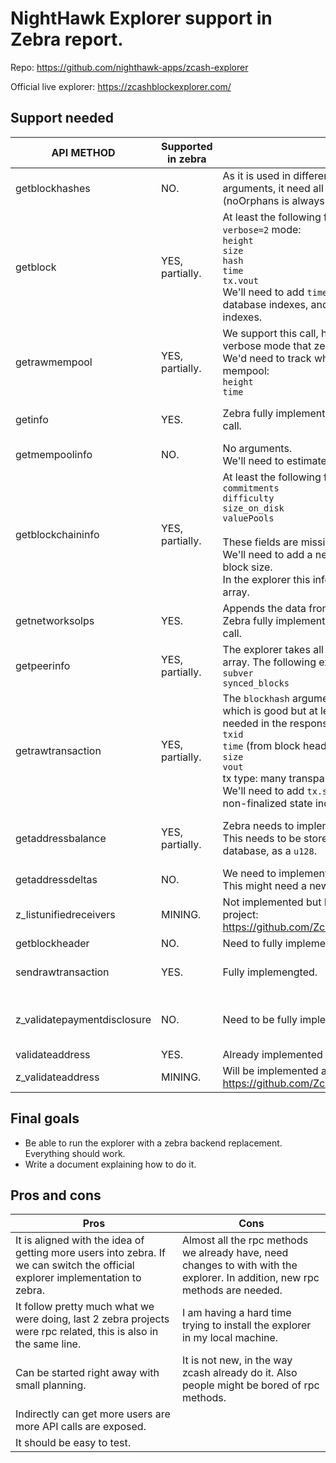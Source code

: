 # NightHawk Explorer support in Zebra report.

Repo:
https://github.com/nighthawk-apps/zcash-explorer


Official live explorer:
https://zcashblockexplorer.com/


## Support needed


| API METHOD                  | Supported in zebra | Notes                                                                                                                                                                                                               | Docs                                                                                                                                                                         | Used in                                                                                                                                                                                                                                                                                                                                                                                                                                                                                                                                                                                                                         |
| --------------------------- | ------------------ | ------------------------------------------------------------------------------------------------------------------------------------------------------------------------------------------------------------------- | ---------------------------------------------------------------------------------------------------------------------------------------------------------------------------- | ------------------------------------------------------------------------------------------------------------------------------------------------------------------------------------------------------------------------------------------------------------------------------------------------------------------------------------------------------------------------------------------------------------------------------------------------------------------------------------------------------------------------------------------------------------------------------------------------------------------------------- |
| getblockhashes              | NO.                | As it is used in different places, with different arguments, it need all the fields and options.<br>(noOrphans is always true.)                                                                                                                    | [Zcash](https://zcash.github.io/rpc/getblockhashes.html)                                                                                                                     | [1](https://github.com/nighthawk-apps/zcash-explorer/blob/main/lib/zcash_explorer/blocks/block_warmer.ex#L19) - [2](https://github.com/nighthawk-apps/zcash-explorer/blob/main/lib/zcash_explorer/transactions/transaction_cache.ex#L19) - [3](https://github.com/nighthawk-apps/zcash-explorer/blob/main/lib/zcash_explorer_web/controllers/block_controller.ex#L54) - [4](https://github.com/nighthawk-apps/zcash-explorer/blob/main/lib/zcash_explorer_web/controllers/block_controller.ex#L89)                                                                                                                              |
| getblock                    | YES, partially.    | At least the following fields are needed as part of `verbose=2` mode:<br>`height`<br>`size`<br>`hash`<br>`time`<br>`tx.vout`<br>We'll need to add `time`, `size`, and `tx.vout` to the existing database indexes, and `size` to the non-finalized state indexes.<br>                                                                                                  | [Zcash](https://zcash.github.io/rpc/getblock.html) - [Zebra](https://doc.zebra.zfnd.org/zebra_rpc/methods/trait.Rpc.html#tymethod.get_block)                                 | [1](https://github.com/nighthawk-apps/zcash-explorer/blob/main/lib/zcash_explorer/blocks/block_warmer.ex#L24) [calls](https://github.com/nighthawk-apps/zcash-explorer/blob/main/lib/zcash_explorer_web/views/block_view.ex#L72) - [2](https://github.com/nighthawk-apps/zcash-explorer/blob/main/lib/zcash_explorer/transactions/transaction_cache.ex#L24) - [3](https://github.com/nighthawk-apps/zcash-explorer/blob/main/lib/zcash_explorer_web/controllers/block_controller.ex#L5) - [4](https://github.com/nighthawk-apps/zcash-explorer/blob/main/lib/zcash_explorer_web/controllers/block_controller.ex#L12) - [5](https://github.com/nighthawk-apps/zcash-explorer/blob/main/lib/zcash_explorer_web/controllers/search_controller.ex#L14) |
| getrawmempool               | YES, partially.    | We support this call, however the explorer use the verbose mode that zebra do not support yet.<br>We'd need to track when transactions entered the mempool:<br>`height`<br>`time`                                                                                                                     | [Zcash](https://zcash.github.io/rpc/getrawmempool.html) - [Zebra](https://doc.zebra.zfnd.org/zebra_rpc/methods/trait.Rpc.html#tymethod.get_raw_mempool)                      | [1](https://github.com/nighthawk-apps/zcash-explorer/blob/main/lib/zcash_explorer/mempool/mempool_warmer.ex#L14) [called by](https://github.com/nighthawk-apps/zcash-explorer/blob/main/lib/zcash_explorer_web/live/raw_mempool_live.ex#L19)                                                                                                                                                                                                                                                                                                                                                                                                                                                                                                                |
| getinfo                     | YES.    | Zebra fully implement the arguments and results of this call. | [Zcash](https://zcash.github.io/rpc/getinfo.html) - [Zebra](https://doc.zebra.zfnd.org/zebra_rpc/methods/trait.Rpc.html#tymethod.get_info)                                   | [1](https://github.com/nighthawk-apps/zcash-explorer/blob/main/lib/zcash_explorer/metrics/info_warmer.ex#L14)                                                                                                                                                                                                                                                                                                                                                                                                                                                                                                                   |
| getmempoolinfo              | NO.                | No arguments.<br>We'll need to estimate mempool memory usage.                                                                                                                                                                                                       | [Zcash](https://zcash.github.io/rpc/getmempoolinfo.html)                                                                                                                     | [1](https://github.com/nighthawk-apps/zcash-explorer/blob/main/lib/zcash_explorer/metrics/mempool_info_warmer.ex#L14)                                                                                                                                                                                                                                                                                                                                                                                                                                                                                                           |
| getblockchaininfo           | YES, partially.    | At least the following fields are needed:<br>`commitments`<br>`difficulty`<br>`size_on_disk`<br>`valuePools`<br><br>These fields are missing in the zebra implementation.<br>We'll need to add a new database entry for the total block size.<br>In the explorer this information is appended to an `info` array.                                                                                                                                                    | [Zcash](https://zcash.github.io/rpc/getblockchaininfo.html) - [Zebra](https://doc.zebra.zfnd.org/zebra_rpc/methods/trait.Rpc.html#tymethod.get_blockchain_info)              | [1](https://github.com/nighthawk-apps/zcash-explorer/blob/main/lib/zcash_explorer/metrics/metrics_warmer.ex#L14)                                                                                                                                                                                                                                                                                                                                                                                                                                                                                                                |
| getnetworksolps             | YES.               | Appends the data from this call to the `info` array.<br>Zebra fully implement the arguments and results of this call.                                                                                               | [Zcash](https://zcash.github.io/rpc/getnetworksolps.html) - [Zebra](https://doc.zebra.zfnd.org/zebra_rpc/methods/trait.GetBlockTemplateRpc.html#tymethod.get_network_sol_ps) | [1](https://github.com/nighthawk-apps/zcash-explorer/blob/main/lib/zcash_explorer/metrics/networksolps_warmer.ex#L14)                                                                                                                                                                                                                                                                                                                                                                                                                                                                                                           |
| getpeerinfo                 | YES, partially.    | The explorer takes all the fields and add them to a `nodes`  array. The following extra fields are needed in Zebra:<br>`subver`<br>`synced_blocks`                                       | [Zcash](https://zcash.github.io/rpc/getpeerinfo.html) - [Zebra](https://doc.zebra.zfnd.org/zebra_rpc/methods/trait.GetBlockTemplateRpc.html#tymethod.get_peer_info)          | [1](https://github.com/nighthawk-apps/zcash-explorer/blob/main/lib/zcash_explorer/nodes/nodes_warmer.ex#L14) [called by](https://github.com/nighthawk-apps/zcash-explorer/blob/main/lib/zcash_explorer_web/live/nodes_live.ex#L17)                                                                                                                                                                                                                                                                                                                                                                                                                                                                                                                    |
| getrawtransaction           | YES, partially.    | The `blockhash` argument is not used in the explorer which is good but at least the following extra fields are needed in the response:<br>`txid`<br>`time` (from block header)<br>`size`<br>`vout`<br>tx type: many transparent and shielded fields<br>We'll need to add `tx.size` to the existing database and non-finalized state indexes.               | [Zcash](https://zcash.github.io/rpc/getrawtransaction.html) - [Zebra](https://doc.zebra.zfnd.org/zebra_rpc/methods/trait.Rpc.html#tymethod.get_raw_transaction)              | [1](https://github.com/nighthawk-apps/zcash-explorer/blob/main/lib/zcash_explorer/transactions/transaction_cache.ex#L30) - [2](https://github.com/nighthawk-apps/zcash-explorer/blob/main/lib/zcash_explorer_web/controllers/search_controller.ex#L15) - [3](https://github.com/nighthawk-apps/zcash-explorer/blob/main/lib/zcash_explorer_web/controllers/transaction_controller.ex#L5) [called by](https://github.com/nighthawk-apps/zcash-explorer/blob/main/lib/zcash_explorer_web/live/recent_transactions_live.ex#L19) - [4](https://github.com/nighthawk-apps/zcash-explorer/blob/main/lib/zcash_explorer_web/controllers/transaction_controller.ex#L12)                                                                                                     |
| getaddressbalance           | YES, partially.    | Zebra needs to implement the `received` field.<br>This needs to be stored for each address in the database, as a `u128`.                                                                                  | [Zcash](https://zcash.github.io/rpc/getaddressbalance.html) - [Zebra](https://doc.zebra.zfnd.org/zebra_rpc/methods/trait.Rpc.html#tymethod.get_address_balance)              | [1](https://github.com/nighthawk-apps/zcash-explorer/blob/main/lib/zcash_explorer_web/controllers/address_controller.ex#L28) - [2](https://github.com/nighthawk-apps/zcash-explorer/blob/main/lib/zcash_explorer_web/controllers/address_controller.ex#L72) [calls](https://github.com/nighthawk-apps/zcashex/blob/main/lib/zcashex.ex#L128) [called by](https://github.com/nighthawk-apps/zcash-explorer/blob/main/lib/zcash_explorer_web/templates/address/address.html.eex#L45)                                                                                                                                                                                                                                                                                                                                                                     |
| getaddressdeltas            | NO.                | We need to implement almost fully.<br>This might need a new index in the database.                                                                                                                                                                                  | [Zcash](https://zcash.github.io/rpc/getaddressdeltas.html)                                                                                                                   | [1](https://github.com/nighthawk-apps/zcash-explorer/blob/main/lib/zcash_explorer_web/controllers/address_controller.ex#L29) - [2](https://github.com/nighthawk-apps/zcash-explorer/blob/main/lib/zcash_explorer_web/controllers/address_controller.ex#L73)                                                                                                                                                                                                                                                                                                                                                                     |
| z_listunifiedreceivers      | MINING.                | Not implemented but I'll implement as part of the mining project: https://github.com/ZcashFoundation/zebra/issues/6030                                                                                         | [Zcash](https://zcash.github.io/rpc/z_listunifiedreceivers.html)                                                                                                             | [1](https://github.com/nighthawk-apps/zcash-explorer/blob/main/lib/zcash_explorer_web/controllers/address_controller.ex#L96)                                                                                                                                                                                                                                                                                                                                                                                                                                                                                                    |
| getblockheader              | NO.                | Need to fully implement in verbose mode.                                                                                                                                                                            | [Zcash](https://zcash.github.io/rpc/getblockheader.html)                                                                                                                     | [1](https://github.com/nighthawk-apps/zcash-explorer/blob/main/lib/zcash_explorer_web/controllers/block_controller.ex#L58) - [2](https://github.com/nighthawk-apps/zcash-explorer/blob/main/lib/zcash_explorer_web/controllers/block_controller.ex#L93)                                                                                                                                                                                                                                                                                                                                                                         |
| sendrawtransaction          | YES.               | Fully implemengted.                                                                                                                                                                                                 | [Zcash](https://zcash.github.io/rpc/sendrawtransaction.html) - [Zebra](https://doc.zebra.zfnd.org/zebra_rpc/methods/struct.RpcImpl.html#method.send_raw_transaction)         | [1](https://github.com/nighthawk-apps/zcash-explorer/blob/main/lib/zcash_explorer_web/controllers/page_controller.ex#L18)                                                                                                                                                                                                                                                                                                                                                                                                                                                                                                       |
| z_validatepaymentdisclosure | NO.                | Need to be fully implemented. Specification still in draft.                                                                                                                           | [Zcash](https://zcash.github.io/rpc/z_validatepaymentdisclosure.html) [docs](https://github.com/zcash/zcash/blob/master/doc/payment-disclosure.md) [draft ZIP](https://github.com/zcash/zips/pull/119)                                                                                                       | [1](https://github.com/nighthawk-apps/zcash-explorer/blob/main/lib/zcash_explorer_web/controllers/page_controller.ex#L49)                                                                                                                                                                                                                                                                                                                                                                                                                                                                                                       |
| validateaddress             | YES.                | Already implemented as part of the mining work.                                                                               | [Zcash](https://zcash.github.io/rpc/validateaddress.html)                                                                                                                    | [1](https://github.com/nighthawk-apps/zcash-explorer/blob/main/lib/zcash_explorer_web/controllers/search_controller.ex#L16)                                                                                                                                                                                                                                                                                                                                                                                                                                                                                                     |
| z_validateaddress           | MINING.                | Will be implemented as part of the mining work: https://github.com/ZcashFoundation/zebra/issues/6083                                                                                                                                                                                           | [Zcash](https://zcash.github.io/rpc/z_validateaddress.html)                                                                                                                  | [1](https://github.com/nighthawk-apps/zcash-explorer/blob/main/lib/zcash_explorer_web/controllers/search_controller.ex#L17)                                                                                                                                                                                                                                                                                                                                                                                                                                                                                                     |


## Final goals


- Be able to run the explorer with a zebra backend replacement. Everything should work.
- Write a document explaining how to do it.


## Pros and cons

| Pros                                                                                                                          | Cons                                                                                                                         |
| ----------------------------------------------------------------------------------------------------------------------------- | ---------------------------------------------------------------------------------------------------------------------------- |
| It is aligned with the idea of getting more users into zebra. If we can switch the official explorer implementation to zebra. | Almost all the rpc methods we already have, need changes to with with the explorer. In addition, new rpc methods are needed. |
| It follow pretty much what we were doing, last 2 zebra projects were rpc related, this is also in the same line.              | I am having a hard time trying to install the explorer in my local machine.                                                  |
| Can be started right away with small planning.                                                                                | It is not new, in the way zcash already do it. Also people might be bored of rpc methods.                                    |
| Indirectly can get more users are more API calls are exposed.                                                                 |                                                                                                                              |
| It should be easy to test.                                                                                                    |                                                                                                                              |

